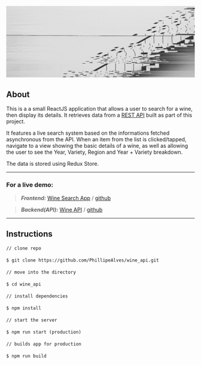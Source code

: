 ![Banner](/public/banner-wine-search.gif)

## About

This is a a small ReactJS application that allows a user to search for a wine, then display its details. It retrieves data from a [REST API](https://github.com/PhillipeAlves/wine_api) built as part of this project.

It features a live search system based on the informations fetched asynchronous from the API. When an item from the list is clicked/tapped, navigate to a view showing the basic details of a wine, as well as allowing the user to see the Year, Variety, Region and Year + Variety breakdown.

The data is stored using Redux Store.

---

### For a live demo:

> **_Frontend:_** [Wine Search App](http://wine-search.surge.sh/) / [github](https://github.com/PhillipeAlves/wine_react)

> **_Backend(API):_** [Wine API](https://fast-wave-08855.herokuapp.com/) / [github](https://github.com/PhillipeAlves/wine_api)

---

## Instructions

```
// clone repo

$ git clone https://github.com/PhillipeAlves/wine_api.git

// move into the directory

$ cd wine_api

// install dependencies

$ npm install

// start the server

$ npm run start (production)

// builds app for production

$ npm run build

```
